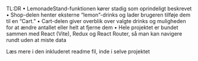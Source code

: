 TL:DR
• LemonadeStand-funktionen kører stadig som oprindeligt beskrevet
• Shop-delen henter eksterne “lemon”-drinks og lader brugeren tilføje dem til en “Cart.”
• Cart-delen giver overblik over valgte drinks og muligheden for at ændre antallet eller helt at fjerne dem
• Hele projektet er bundet sammen med React (Vite), Redux og React Router, så man kan navigere rundt uden at miste data

Læs mere i den inkluderet readme fil, inde i selve projektet

